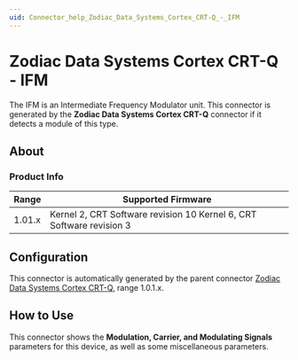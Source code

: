```yaml
---
uid: Connector_help_Zodiac_Data_Systems_Cortex_CRT-Q_-_IFM
---
```


# Zodiac Data Systems Cortex CRT-Q - IFM

The IFM is an Intermediate Frequency Modulator unit. This connector is generated by the **Zodiac Data Systems Cortex CRT-Q** connector if it detects a module of this type.

## About

### Product Info

| Range     | Supported Firmware                                                   |
|-----------|----------------------------------------------------------------------|
| 1.01.x    | Kernel 2, CRT Software revision 10 Kernel 6, CRT Software revision 3 |

## Configuration

This connector is automatically generated by the parent connector [Zodiac Data Systems Cortex CRT-Q,](xref:Connector_help_Zodiac_Data_Systems_Cortex_CRT-Q) range 1.0.1.x.

## How to Use

This connector shows the **Modulation, Carrier, and Modulating Signals** parameters for this device, as well as some miscellaneous parameters.
